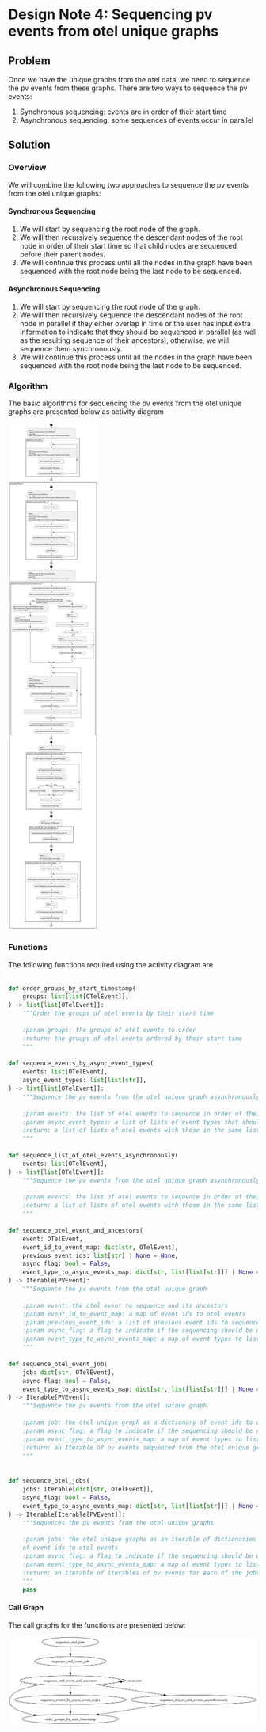 # Design Note 4: Sequencing pv events from otel unique graphs
## Problem
Once we have the unique graphs from the otel data, we need to sequence the pv events from these graphs. There are two ways to sequence the pv events:
1. Synchronous sequencing: events are in order of their start time
2. Asynchronous sequencing: some sequences of events occur in parallel

## Solution
### Overview
We will combine the following two approaches to sequence the pv events from the otel unique graphs:

#### Synchronous Sequencing
1. We will start by sequencing the root node of the graph.
2. We will then recursively sequence the descendant nodes of the root node in order of their start time so that child nodes are sequenced before their parent nodes.
3. We will continue this process until all the nodes in the graph have been sequenced with the root node being the last node to be sequenced.

#### Asynchronous Sequencing
1. We will start by sequencing the root node of the graph.
2. We will then recursively sequence the descendant nodes of the root node in parallel if they either overlap in time or the user has input extra information to indicate that they should be sequenced in parallel (as well as the resulting sequence of their ancestors), otherwise, we will sequence them synchronously.
3. We will continue this process until all the nodes in the graph have been sequenced with the root node being the last node to be sequenced.

### Algorithm
The basic algorithms for sequencing the pv events from the otel unique graphs are presented below as activity diagram

![](/docs/development/design/4-DN-Sequencing_pv_events_from_otel_unique_graphs/Algorithm_Overview.svg)

### Functions

The following functions required using the activity diagram are

```python

def order_groups_by_start_timestamp(
    groups: list[list[OTelEvent]],
) -> list[list[OTelEvent]]:
    """Order the groups of otel events by their start time

    :param groups: the groups of otel events to order
    :return: the groups of otel events ordered by their start time
    """

def sequence_events_by_async_event_types(
    events: list[OTelEvent],
    async_event_types: list[list[str]],
) -> list[list[OTelEvent]]:
    """Sequence the pv events from the otel unique graph asynchronously given the event types that should be sequenced in parallel
    
    :param events: the list of otel events to sequence in order of their start time
    :param async_event_types: a list of lists of event types that should be sequenced in parallel
    :return: a list of lists of otel events with those in the same list parallel
    """

def sequence_list_of_otel_events_asynchronously(
    events: list[OTelEvent],
) -> list[list[OTelEvent]]:
    """Sequence the pv events from the otel unique graph asynchronously

    :param events: the list of otel events to sequence in order of their start time
    :return: a list of lists of otel events with those in the same list parallel
    """

def sequence_otel_event_and_ancestors(
    event: OTelEvent,
    event_id_to_event_map: dict[str, OTelEvent],
    previous_event_ids: list[str] | None = None,
    async_flag: bool = False,
    event_type_to_async_events_map: dict[str, list[list[str]]] | None = None,
) -> Iterable[PVEvent]:
    """Sequence the pv events from the otel unique graph

    :param event: the otel event to sequence and its ancestors
    :param event_id_to_event_map: a map of event ids to otel events
    :param previous_event_ids: a list of previous event ids to sequence before the event
    :param async_flag: a flag to indicate if the sequencing should be done asynchronously
    :param event_type_to_async_events_map: a map of event types to lists of lists of event types that should be sequenced in parallel
    """

def sequence_otel_event_job(
    job: dict[str, OTelEvent],
    async_flag: bool = False,
    event_type_to_async_events_map: dict[str, list[list[str]]] | None = None,
) -> Iterable[PVEvent]:
    """Sequence the pv events from the otel unique graph

    :param job: the otel unique graph as a dictionary of event ids to otel events
    :param async_flag: a flag to indicate if the sequencing should be done asynchronously
    :param event_type_to_async_events_map: a map of event types to lists of lists of event types that should be sequenced in parallel
    :return: an Iterable of pv events sequenced from the otel unique graph
    """


def sequence_otel_jobs(
    jobs: Iterable[dict[str, OTelEvent]],
    async_flag: bool = False,
    event_type_to_async_events_map: dict[str, list[list[str]]] | None = None,
) -> Iterable[Iterable[PVEvent]]:
    """Sequences the pv events from the otel unique graphs

    :param jobs: the otel unique graphs as an iterable of dictionaries
    of event ids to otel events
    :param async_flag: a flag to indicate if the sequencing should be done asynchronously
    :param event_type_to_async_events_map: a map of event types to lists of lists of event types that should be sequenced in parallel
    :return: an iterable of iterables of pv events for each of the jobs
    """
    pass
```

#### Call Graph
The call graphs for the functions are presented below:

![](/docs/development/design/4-DN-Sequencing_pv_events_from_otel_unique_graphs/call_graph.svg)